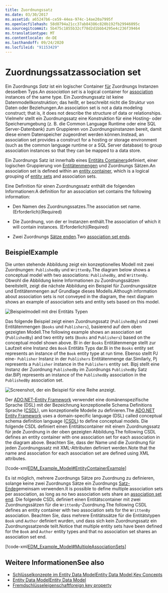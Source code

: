 ```yaml
---
title: Zuordnungssatz
ms.date: 03/30/2017
ms.assetid: a65247b6-ce59-44ea-974c-14ae20a7995f
ms.openlocfilehash: 58d8794a21cc37ab84386c820b192fb29946095c
ms.sourcegitcommit: 5b475c1855b32cf78d2d1bbb4295e4c236f39464
ms.translationtype: MT
ms.contentlocale: de-DE
ms.lasthandoff: 09/24/2020
ms.locfileid: "91153429"
---
```

# <a name="association-set"></a><span data-ttu-id="3e039-102">Zuordnungssatz</span><span class="sxs-lookup"><span data-stu-id="3e039-102">association set</span></span>

<span data-ttu-id="3e039-103">Ein Zuordnungs *Satz* ist ein logischer Container [für](association-type.md) Zuordnungs Instanzen desselben Typs.</span><span class="sxs-lookup"><span data-stu-id="3e039-103">An *association set* is a logical container for [association](association-type.md) instances of the same type.</span></span> <span data-ttu-id="3e039-104">Ein Zuordnungssatz ist keine Datenmodellkonstruktion; das heißt, er beschreibt nicht die Struktur von Daten oder Beziehungen.</span><span class="sxs-lookup"><span data-stu-id="3e039-104">An association set is not a data modeling construct; that is, it does not describe the structure of data or relationships.</span></span> <span data-ttu-id="3e039-105">Vielmehr stellt ein Zuordnungssatz eine Konstruktion für eine Hosting- oder Speicherumgebung (z. B. die Common Language Runtime oder eine SQL Server-Datenbank) zum Gruppieren von Zuordnungsinstanzen bereit, damit diese einem Datenspeicher zugeordnet werden können.</span><span class="sxs-lookup"><span data-stu-id="3e039-105">Instead, an association set provides a construct for a hosting or storage environment (such as the common language runtime or a SQL Server database) to group association instances so that they can be mapped to a data store.</span></span>  
  
 <span data-ttu-id="3e039-106">Ein Zuordnungs Satz ist innerhalb eines [Entitäts Containers](entity-container.md)definiert, einer logischen Gruppierung von [Entitätenmengen](entity-set.md) und Zuordnungs Sätzen.</span><span class="sxs-lookup"><span data-stu-id="3e039-106">An association set is defined within an [entity container](entity-container.md), which is a logical grouping of [entity sets](entity-set.md) and association sets.</span></span>  
  
 <span data-ttu-id="3e039-107">Eine Definition für einen Zuordnungssatz enthält die folgenden Informationen:</span><span class="sxs-lookup"><span data-stu-id="3e039-107">A definition for an association set contains the following information:</span></span>  
  
- <span data-ttu-id="3e039-108">Den Namen des Zuordnungssatzes.</span><span class="sxs-lookup"><span data-stu-id="3e039-108">The association set name.</span></span> <span data-ttu-id="3e039-109">(Erforderlich)</span><span class="sxs-lookup"><span data-stu-id="3e039-109">(Required)</span></span>  
  
- <span data-ttu-id="3e039-110">Die Zuordnung, von der er Instanzen enthält.</span><span class="sxs-lookup"><span data-stu-id="3e039-110">The association of which it will contain instances.</span></span> <span data-ttu-id="3e039-111">(Erforderlich)</span><span class="sxs-lookup"><span data-stu-id="3e039-111">(Required)</span></span>  
  
- <span data-ttu-id="3e039-112">Zwei Zuordnungs [Sätze enden](association-set-end.md).</span><span class="sxs-lookup"><span data-stu-id="3e039-112">Two [association set ends](association-set-end.md).</span></span>  
  
## <a name="example"></a><span data-ttu-id="3e039-113">Beispiel</span><span class="sxs-lookup"><span data-stu-id="3e039-113">Example</span></span>  

 <span data-ttu-id="3e039-114">Die unten stehende Abbildung zeigt ein konzeptionelles Modell mit zwei Zuordnungen: `PublishedBy` und `WrittenBy`.</span><span class="sxs-lookup"><span data-stu-id="3e039-114">The diagram below shows a conceptual model with two associations: `PublishedBy`, and `WrittenBy`.</span></span> <span data-ttu-id="3e039-115">Obwohl die Abbildung keine Informationen zu Zuordnungssätzen bereitstellt, zeigt die nächste Abbildung ein Beispiel für Zuordnungssätze und Entitätenmengen auf Grundlage dieses Modells.</span><span class="sxs-lookup"><span data-stu-id="3e039-115">Although information about association sets is not conveyed in the diagram, the next diagram shows an example of association sets and entity sets based on this model.</span></span>  
  
 ![Beispielmodell mit drei Entitäts Typen](./media/association-set/example-model-three-entity-types.gif)  
  
 <span data-ttu-id="3e039-117">Das folgende Beispiel zeigt einen Zuordnungssatz (`PublishedBy`) und zwei Entitätenmengen (`Books` und `Publishers`), basierend auf dem oben gezeigten Modell.</span><span class="sxs-lookup"><span data-stu-id="3e039-117">The following example shows an association set (`PublishedBy`) and two entity sets (`Books` and `Publishers`) based on the conceptual model shown above.</span></span> <span data-ttu-id="3e039-118">BI in der `Books` Entitätenmenge stellt zur Laufzeit eine Instanz des `Book` Entitäts Typs dar.</span><span class="sxs-lookup"><span data-stu-id="3e039-118">Bi in the `Books` entity set represents an instance of the `Book` entity type at run time.</span></span> <span data-ttu-id="3e039-119">Ebenso stellt PJ eine- `Publisher` Instanz in der `Publishers` Entitätenmenge dar.</span><span class="sxs-lookup"><span data-stu-id="3e039-119">Similarly, Pj represents a `Publisher` instance in the `Publishers` entity set.</span></span> <span data-ttu-id="3e039-120">Bipj stellt eine Instanz der Zuordnung `PublishedBy` im Zuordnungs `PublishedBy` Satz dar.</span><span class="sxs-lookup"><span data-stu-id="3e039-120">BiPj represents an instance of the `PublishedBy` association in the `PublishedBy` association set.</span></span>  
  
 ![Screenshot, der ein Beispiel für eine Reihe anzeigt.](./media/association-set/sets-example-association.gif)  
  
 <span data-ttu-id="3e039-122">Der [ADO.NET-Entity Framework](./ef/index.md) verwendet eine domänenspezifische Sprache (DSL) mit der Bezeichnung konzeptionelle Schema Definitions Sprache ([CSDL](/ef/ef6/modeling/designer/advanced/edmx/csdl-spec)), um konzeptionelle Modelle zu definieren.</span><span class="sxs-lookup"><span data-stu-id="3e039-122">The [ADO.NET Entity Framework](./ef/index.md) uses a domain-specific language (DSL) called conceptual schema definition language ([CSDL](/ef/ef6/modeling/designer/advanced/edmx/csdl-spec)) to define conceptual models.</span></span> <span data-ttu-id="3e039-123">Die folgende CSDL definiert einen Entitätscontainer mit einem Zuordnungssatz für jede Zuordnung in der oben gezeigten Abbildung.</span><span class="sxs-lookup"><span data-stu-id="3e039-123">The following CSDL defines an entity container with one association set for each association in the diagram above.</span></span> <span data-ttu-id="3e039-124">Beachten Sie, dass der Name und die Zuordnung für jeden Zuordnungssatz mit XML-Attributen definiert werden.</span><span class="sxs-lookup"><span data-stu-id="3e039-124">Note that the name and association for each association set are defined using XML attributes.</span></span>  
  
 [!code-xml[EDM_Example_Model#EntityContainerExample](../../../../samples/snippets/xml/VS_Snippets_Data/edm_example_model/xml/books.edmx#entitycontainerexample)]  
  
 <span data-ttu-id="3e039-125">Es ist möglich, mehrere Zuordnungs Sätze pro Zuordnung zu definieren, solange keine zwei Zuordnungs Sätze ein Zuordnungs [Satz-Ende](association-set-end.md)gemeinsam verwenden.</span><span class="sxs-lookup"><span data-stu-id="3e039-125">It is possible to define multiple association sets per association, as long as no two association sets share an [association set end](association-set-end.md).</span></span> <span data-ttu-id="3e039-126">Die folgende CSDL definiert einen Entitätscontainer mit zwei Zuordnungssätzen für die `WrittenBy`-Zuordnung.</span><span class="sxs-lookup"><span data-stu-id="3e039-126">The following CSDL defines an entity container with two association sets for the `WrittenBy` association.</span></span> <span data-ttu-id="3e039-127">Beachten Sie, dass mehrere Entitätssätze für die Entitätstypen `Book` und `Author` definiert wurden, und dass sich kein Zuordnungssatz ein Zuordnungssatzende teilt.</span><span class="sxs-lookup"><span data-stu-id="3e039-127">Notice that multiple entity sets have been defined for the `Book` and `Author` entity types and that no association set shares an association set end.</span></span>  
  
 [!code-xml[EDM_Example_Model#MultipleAssociationSets](../../../../samples/snippets/xml/VS_Snippets_Data/edm_example_model/xml/books3.edmx#multipleassociationsets)]  
  
## <a name="see-also"></a><span data-ttu-id="3e039-128">Weitere Informationen</span><span class="sxs-lookup"><span data-stu-id="3e039-128">See also</span></span>

- [<span data-ttu-id="3e039-129">Schlüsselkonzepte im Entity Data Model</span><span class="sxs-lookup"><span data-stu-id="3e039-129">Entity Data Model Key Concepts</span></span>](entity-data-model-key-concepts.md)
- [<span data-ttu-id="3e039-130">Entity Data Model</span><span class="sxs-lookup"><span data-stu-id="3e039-130">Entity Data Model</span></span>](entity-data-model.md)
- [<span data-ttu-id="3e039-131">Fremdschlüsseleigenschaft</span><span class="sxs-lookup"><span data-stu-id="3e039-131">foreign key property</span></span>](foreign-key-property.md)
